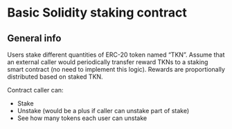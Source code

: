 # Basic Solidity staking contract

## General info
Users stake different quantities of ERC-20 token named “TKN”. Assume that an external caller would periodically transfer reward TKNs to a staking smart contract (no need to implement this logic). Rewards are proportionally distributed based on staked TKN.

Contract caller can:
* Stake
* Unstake (would be a plus if caller can unstake part of stake)
* See how many tokens each user can unstake
